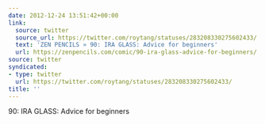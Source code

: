 ```yaml
---
date: 2012-12-24 13:51:42+00:00
link:
  source: twitter
  source_url: https://twitter.com/roytang/statuses/283208330275602433/
  text: 'ZEN PENCILS » 90: IRA GLASS: Advice for beginners'
  url: https://zenpencils.com/comic/90-ira-glass-advice-for-beginners/
source: twitter
syndicated:
- type: twitter
  url: https://twitter.com/roytang/statuses/283208330275602433/
title: ''
---
```


90: IRA GLASS: Advice for beginners